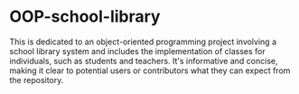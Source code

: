 # OOP-school-library
This is dedicated to an object-oriented programming project involving a school library system and includes the implementation of classes for individuals, such as students and teachers. It's informative and concise, making it clear to potential users or contributors what they can expect from the repository.
